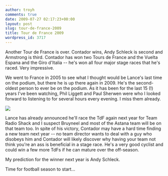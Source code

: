 ```yaml
---
author: troyh
comments: true
date: 2009-07-27 02:17:23+00:00
layout: post
slug: tour-de-france-2009
title: Tour de France 2009
wordpress_id: 3717
---
```


Another Tour de France is over. Contador wins, Andy Schleck is second and Armstrong is third. Contador has won two Tours de France and the Vuelta Espana and the Giro d'Italia -- he's won all four major stage races that he's raced. Very impressive.

We went to France in 2005 to see what I thought would be Lance's last time on the podium, but there he is up there again in 2009. He's the second-oldest person to ever be on the podium. As it has been for the last 15 (!) years I've been watching, Phil Liggett and Paul Sherwen were who I looked forward to listening to for several hours every evening. I miss them already.

![](http://velonews.com/files/images/topthree.jpg)

<!-- more -->

Lance has already announced he'll race the TdF again next year for Team Radio Shack and I suspect Bruyneel and most of the Astana team will be on that team too. In spite of his victory, Contador may have a hard time finding a new team next year -- no team director wants to deal with a guy who disobeys him and Contador will likely discover why having your team not think you're an ass is beneficial in a stage race. He's a very good cyclist and could win a few more TdFs if he can mature over the off-season.

My prediction for the winner next year is Andy Schleck.

Time for football season to start...
